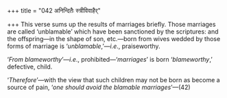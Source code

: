 +++
title = "042 अनिन्दितैः स्त्रीविवाहैर्"

+++
This verse sums up the results of marriages briefly. Those marriages are
called ‘unblamable’ which have been sanctioned by the scriptures: and
the offspring—in the shape of son, etc.—born from wives wedded by those
forms of marriage is ‘*unblamable*,’—*i.e*., praiseworthy.

‘*From blameworthy*’—*i.e*., prohibited—‘*marriages*’ is born
‘*blameworthy*,’ defective, child.

‘*Therefore*’—with the view that such children may not be born as become
a source of pain, ‘*one should avoid the blamable marriages*’—(42)



